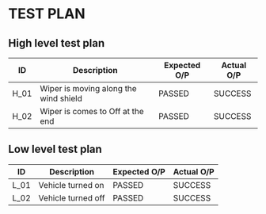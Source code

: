 # TEST PLAN
## High level test plan
| ID | Description | Expected O/P | Actual O/P |
| --- | --- | --- | --- |
| H_01 | Wiper is moving along the wind shield	| PASSED | SUCCESS |
| H_02 | Wiper is comes to Off at the end |	PASSED |	SUCCESS |


## Low level test plan
| ID | Description | Expected O/P | Actual O/P |
| --- | --- | --- | --- |
| L_01 | Vehicle turned on	| PASSED | SUCCESS |
| L_02 | Vehicle turned off |	PASSED |	SUCCESS |

